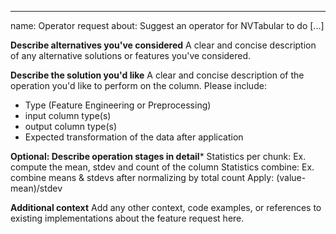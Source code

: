 ---
name: Operator request
about: Suggest an operator for NVTabular to do [...]

**Describe alternatives you've considered**
A clear and concise description of any alternative solutions or features you've considered.

**Describe the solution you'd like**
A clear and concise description of the operation you'd like to perform on the column.  Please include:
 - Type (Feature Engineering or Preprocessing)
 - input column type(s)
 - output column type(s)
 - Expected transformation of the data after application

**Optional: Describe operation stages in detail***
Statistics per chunk: Ex. compute the mean, stdev and count of the column
Statistics combine: Ex. combine means & stdevs after normalizing by total count
Apply: (value-mean)/stdev

**Additional context**
Add any other context, code examples, or references to existing implementations about the feature request here.
